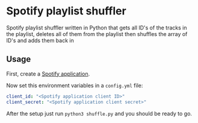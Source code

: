 # Spotify playlist shuffler

Spotify playlist shuffler written in Python that gets all ID's of the tracks in the playlist, deletes all of them from the playlist then shuffles the array of ID's and adds them back in

## Usage

First, create a [Spotify application](https://developer.spotify.com/dashboard/applications).

Now set this environment variables in a `config.yml` file:

```yaml
client_id: "<Spotify application client ID>"
client_secret: "<Spotify application client secret>"
```

After the setup just run `python3 shuffle.py` and you should be ready to go.